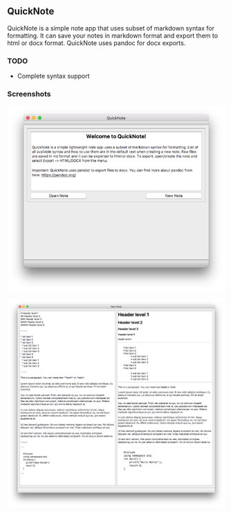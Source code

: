 ## QuickNote


QuickNote is a simple note app that uses subset of markdown syntax for formatting. It can save your notes in markdown format and export them to html or docx format. QuickNote uses pandoc for docx exports.

### TODO

* Complete syntax support

### Screenshots


![](screenshots/MainWindow.png)

![](screenshots/NewNoteWindow.png)
